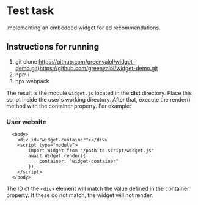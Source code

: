 # Test task
Implementing an embedded widget for ad recommendations.
## Instructions for running
1. git clone https://github.com/greenyalol/widget-demo.git)https://github.com/greenyalol/widget-demo.git
2. npm i
3. npx webpack

The result is the module <code>widget.js</code> located in the **dist** directory. Place this script inside the user's working directory. After that, execute the render() method with the container property. For example:

### User website
```
  <body>
    <div id="widget-container"></div>
    <script type="module">
        import Widget from "/path-to-script/widget.js"
        await Widget.render({
            container: "widget-container"
        });
    </script>
  </body>
```

The ID of the `<div>` element will match the value defined in the container property.
If these do not match, the widget will not render.
